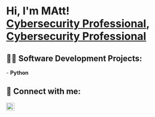 <h1>Hi, I'm MAtt! <br/><a href="https://github.com/MatthewMecham32">Cybersecurity Professional</a>, <a href="https://www.linkedin.com/in/mechammatthew/">Cybersecurity Professional</a>

<h2>👨‍💻 Software Development Projects:</h2>
- <b>Python</b>

<h2> 🤳 Connect with me:</h2>

[<img align="left" alt="MattMecham | LinkedIn" width="22px" src="https://cdn.jsdelivr.net/npm/simple-icons@v3/icons/linkedin.svg" />][linkedin]



[linkedin]: https://www.linkedin.com/in/mechammatthew/

<!--
**joshmadakor1/joshmadakor1** is a ✨ _special_ ✨ repository because its `README.md` (this file) appears on your GitHub profile.

Here are some ideas to get you started:

- 🔭 I’m currently working on ...
- 🌱 I’m currently learning ...
- 👯 I’m looking to collaborate on ...
- 🤔 I’m looking for help with ...
- 💬 Ask me about ...
- 📫 How to reach me: ...
- 😄 Pronouns: ...
- ⚡ Fun fact: ...
-->
